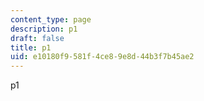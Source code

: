 ```yaml
---
content_type: page
description: p1
draft: false
title: p1
uid: e10180f9-581f-4ce8-9e8d-44b3f7b45ae2
---
```

p1